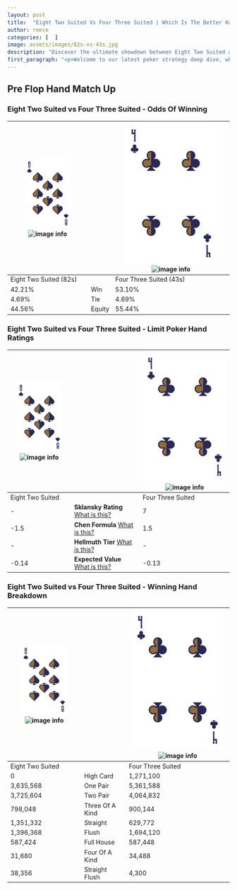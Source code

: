 ```yaml
---
layout: post
title:  "Eight Two Suited Vs Four Three Suited | Which Is The Better Hand In Poker? A Complete Guide"
author: reece
categories: [  ]
image: assets/images/82s-vs-43s.jpg
description: "Discover the ultimate showdown between Eight Two Suited and Four Three Suited in poker! Uncover the odds, strategies, and scenarios where one hand triumphs over the other. Get ready to up your poker game with this thrilling analysis."
first_paragraph: "<p>Welcome to our latest poker strategy deep dive, where we're pitting two distinct hands against each other in a high-stakes showdown: Eight Two Suited vs Four Three Suited.</p><p>In the dynamic world of poker, every decision counts, and knowing which hand holds the upper hand is key to your success at the table.</p><p>In this article, we'll dissect these two hands, explore the scenarios where one dominates the other, and equip you with the knowledge to make strategic choices that can tip the odds in your favor.</p><p>Get ready to unravel the intriguing dynamics of these poker hands and elevate your game to new heights.</p>"
---
```




[comment]: # (sp0)

## Pre Flop Hand Match Up

<div class="table hand-ratings" markdown="1"> 



### Eight Two Suited vs Four Three Suited - Odds Of Winning


    
| ![image info](assets/images/hand1/8.png) ![image info](assets/images/hand1/2s.png) |  | ![image info](assets/images/hand2/4.png) ![image info](assets/images/hand2/3s.png) |
| -------- | -------- | -------- |
| Eight Two Suited (82s) |  | Four Three Suited (43s) |
| 42.21% | Win | 53.10% |
| 4.69% | Tie | 4.69% |
| 44.56% | Equity | 55.44% |




[comment]: # (sp1)



### Eight Two Suited vs Four Three Suited - Limit Poker Hand Ratings


    
| ![image info](assets/images/hand1/8.png) ![image info](assets/images/hand1/2s.png) |  | ![image info](assets/images/hand2/4.png) ![image info](assets/images/hand2/3s.png) |
| -------- | -------- | -------- |
| Eight Two Suited |  | Four Three Suited |
| - | **Sklansky Rating** [What is this?](/sklansky-rating-explained) | 7 |
| -1.5 | **Chen Formula** [What is this?](/chen-formula-explained) | 1.5 |
| - | **Hellmuth Tier** [What is this?](/Hellmuth-tier-explained) | - |
| -0.14 | **Expected Value** [What is this?](/expected-value-explained) | -0.13 |




[comment]: # (sp2)



### Eight Two Suited vs Four Three Suited - Winning Hand Breakdown


    
| ![image info](assets/images/hand1/8.png) ![image info](assets/images/hand1/2s.png) |  | ![image info](assets/images/hand2/4.png) ![image info](assets/images/hand2/3s.png) |
| -------- | -------- | -------- |
| Eight Two Suited |  | Four Three Suited |
| 0 | High Card | 1,271,100 |
| 3,635,568 | One Pair | 5,361,588 |
| 3,725,604 | Two Pair | 4,064,832 |
| 798,048 | Three Of A Kind | 900,144 |
| 1,351,332 | Straight | 629,772 |
| 1,396,368 | Flush | 1,694,120 |
| 587,424 | Full House | 587,448 |
| 31,680 | Four Of A Kind | 34,488 |
| 38,356 | Straight Flush | 4,300 |




[comment]: # (sp3)



</div>

[comment]: # (sp4)



[comment]: # (sp5)

